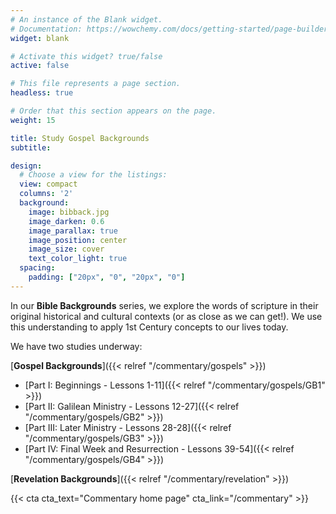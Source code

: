 ```yaml
---
# An instance of the Blank widget.
# Documentation: https://wowchemy.com/docs/getting-started/page-builder/
widget: blank

# Activate this widget? true/false
active: false

# This file represents a page section.
headless: true

# Order that this section appears on the page.
weight: 15

title: Study Gospel Backgrounds
subtitle:

design:
  # Choose a view for the listings:
  view: compact
  columns: '2'
  background:
    image: bibback.jpg
    image_darken: 0.6
    image_parallax: true
    image_position: center
    image_size: cover
    text_color_light: true
  spacing:
    padding: ["20px", "0", "20px", "0"]
---
```


In our **Bible Backgrounds** series, we explore the words of scripture in their original historical and cultural contexts (or as close as we can get!).  We use this understanding to apply 1st Century concepts to our lives today.

We have two studies underway:

[**Gospel Backgrounds**]({{< relref "/commentary/gospels" >}})

* [Part I: Beginnings - Lessons 1-11]({{< relref "/commentary/gospels/GB1" >}})
* [Part II: Galilean Ministry - Lessons 12-27]({{< relref "/commentary/gospels/GB2" >}})
* [Part III: Later Ministry - Lessons 28-28]({{< relref "/commentary/gospels/GB3" >}})
* [Part IV: Final Week and Resurrection - Lessons 39-54]({{< relref "/commentary/gospels/GB4" >}})

[**Revelation Backgrounds**]({{< relref "/commentary/revelation" >}})

{{< cta cta_text="Commentary home page" cta_link="/commentary" >}}
